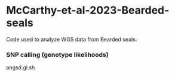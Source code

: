 # McCarthy-et-al-2023-Bearded-seals
Code used to analyze WGS data from Bearded seals. 

### SNP calling (genotype likelihoods)
angsd.gl.sh
